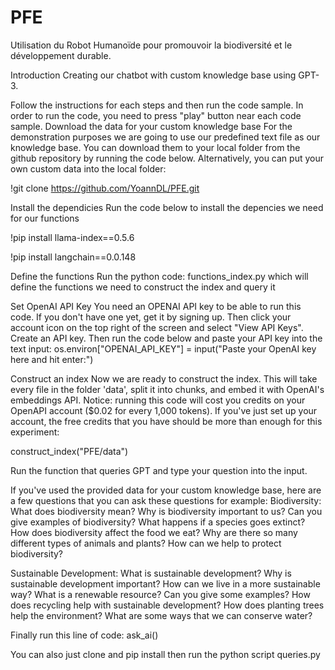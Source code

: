 # PFE
Utilisation du Robot Humanoïde pour promouvoir la biodiversité et le développement durable.

Introduction
Creating our chatbot with custom knowledge base using GPT-3.

Follow the instructions for each steps and then run the code sample. In order to run the code, you need to press "play" button near each code sample.
Download the data for your custom knowledge base
For the demonstration purposes we are going to use our predefined text file as our knowledge base. You can download them to your local folder from the github repository by running the code below. Alternatively, you can put your own custom data into the local folder:

!git clone https://github.com/YoannDL/PFE.git

Install the dependicies
Run the code below to install the depencies we need for our functions

!pip install llama-index==0.5.6

!pip install langchain==0.0.148

Define the functions
Run the python code: functions_index.py which will define the functions we need to construct the index and query it

Set OpenAI API Key
You need an OPENAI API key to be able to run this code.
If you don't have one yet, get it by signing up. Then click your account icon on the top right of the screen and select "View API Keys". Create an API key.
Then run the code below and paste your API key into the text input:
os.environ["OPENAI_API_KEY"] = input("Paste your OpenAI key here and hit enter:")

Construct an index
Now we are ready to construct the index. This will take every file in the folder 'data', split it into chunks, and embed it with OpenAI's embeddings API.
Notice: running this code will cost you credits on your OpenAPI account ($0.02 for every 1,000 tokens). If you've just set up your account, the free credits that you have should be more than enough for this experiment:

construct_index("PFE/data")

Run the function that queries GPT and type your question into the input.

If you've used the provided data for your custom knowledge base, here are a few questions that you can ask these questions for example:
Biodiversity:
    What does biodiversity mean?
    Why is biodiversity important to us?
    Can you give examples of biodiversity?
    What happens if a species goes extinct?
    How does biodiversity affect the food we eat?
    Why are there so many different types of animals and plants?
    How can we help to protect biodiversity?

Sustainable Development:
    What is sustainable development?
    Why is sustainable development important?
    How can we live in a more sustainable way?
    What is a renewable resource? Can you give some examples?
    How does recycling help with sustainable development?
    How does planting trees help the environment?
    What are some ways that we can conserve water?

Finally run this line of code:
ask_ai()

You can also just clone and pip install then run the python script queries.py

